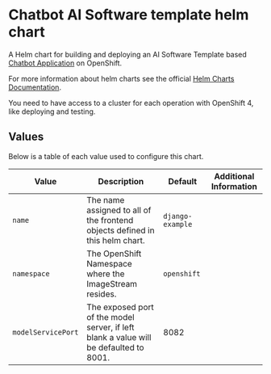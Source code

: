 # Chatbot AI Software template helm chart

A Helm chart for building and deploying an AI Software Template based [Chatbot Application](https://github.com/redhat-ai-dev/ai-lab-samples/tree/main/chatbot) on OpenShift.

For more information about helm charts see the official [Helm Charts Documentation](https://helm.sh/).

You need to have access to a cluster for each operation with OpenShift 4, like deploying and testing.

## Values

Below is a table of each value used to configure this chart.

| Value                   | Description                                                                                             | Default                                   | Additional Information |
| ----------------------- | ------------------------------------------------------------------------------------------------------- | ----------------------------------------- | ---------------------- |
| `name`                  | The name assigned to all of the frontend objects defined in this helm chart.                            | `django-example`                          |                        |
| `namespace`             | The OpenShift Namespace where the ImageStream resides.                                                  | `openshift`                               |                        |
| `modelServicePort`      | The exposed port of the model server, if left blank a value will be defaulted to 8001.                  | 8082                                      |                        |

